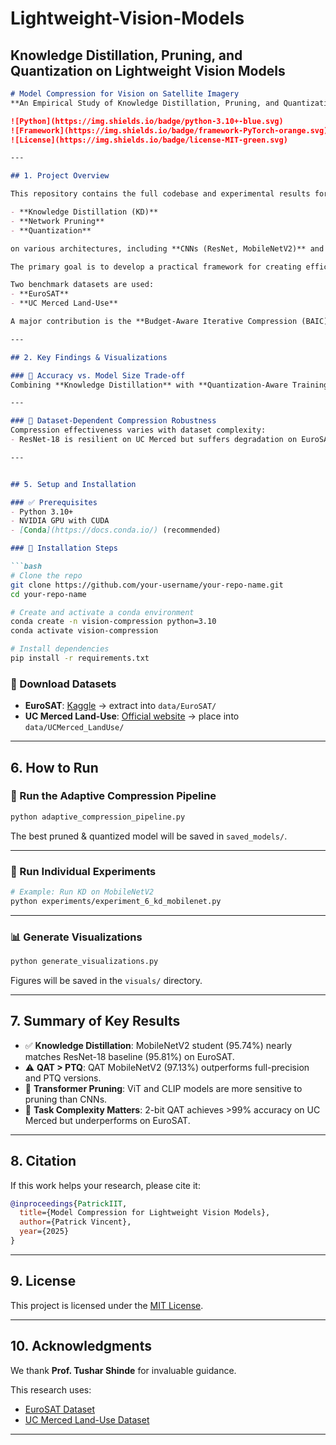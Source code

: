 # Lightweight-Vision-Models
Knowledge Distillation, Pruning, and Quantization on Lightweight Vision Models
---

```markdown
# Model Compression for Vision on Satellite Imagery  
**An Empirical Study of Knowledge Distillation, Pruning, and Quantization**

![Python](https://img.shields.io/badge/python-3.10+-blue.svg)
![Framework](https://img.shields.io/badge/framework-PyTorch-orange.svg)
![License](https://img.shields.io/badge/license-MIT-green.svg)

---

## 1. Project Overview

This repository contains the full codebase and experimental results for a comprehensive study on model compression for satellite image classification. The research systematically evaluates the effectiveness of:

- **Knowledge Distillation (KD)**
- **Network Pruning**
- **Quantization**

on various architectures, including **CNNs (ResNet, MobileNetV2)** and **Vision Transformers (ViT, CLIP)**.

The primary goal is to develop a practical framework for creating efficient, yet accurate, models suitable for deployment on resource-constrained edge devices like satellites and UAVs.

Two benchmark datasets are used:
- **EuroSAT**
- **UC Merced Land-Use**

A major contribution is the **Budget-Aware Iterative Compression (BAIC)** pipeline, an automated framework for discovering the optimal combination of pruning and quantization under a given model size constraint.

---

## 2. Key Findings & Visualizations

### 🔁 Accuracy vs. Model Size Trade-off  
Combining **Knowledge Distillation** with **Quantization-Aware Training (QAT)** consistently produces small models with minimal accuracy loss.

---

### 🧠 Dataset-Dependent Compression Robustness  
Compression effectiveness varies with dataset complexity:
- ResNet-18 is resilient on UC Merced but suffers degradation on EuroSAT.

---


## 5. Setup and Installation

### ✅ Prerequisites
- Python 3.10+
- NVIDIA GPU with CUDA
- [Conda](https://docs.conda.io/) (recommended)

### 🧩 Installation Steps

```bash
# Clone the repo
git clone https://github.com/your-username/your-repo-name.git
cd your-repo-name

# Create and activate a conda environment
conda create -n vision-compression python=3.10
conda activate vision-compression

# Install dependencies
pip install -r requirements.txt
````

### 📂 Download Datasets

* **EuroSAT**: [Kaggle](https://www.kaggle.com/datasets/apollo2506/eurosat-dataset) → extract into `data/EuroSAT/`
* **UC Merced Land-Use**: [Official website](http://weegee.vision.ucmerced.edu/datasets/landuse.html) → place into `data/UCMerced_LandUse/`

---

## 6. How to Run

### 🧪 Run the Adaptive Compression Pipeline

```bash
python adaptive_compression_pipeline.py
```

The best pruned & quantized model will be saved in `saved_models/`.

---

### 🧬 Run Individual Experiments

```bash
# Example: Run KD on MobileNetV2
python experiments/experiment_6_kd_mobilenet.py
```

---

### 📊 Generate Visualizations

```bash
python generate_visualizations.py
```

Figures will be saved in the `visuals/` directory.

---

## 7. Summary of Key Results

* ✅ **Knowledge Distillation**: MobileNetV2 student (95.74%) nearly matches ResNet-18 baseline (95.81%) on EuroSAT.
* ⚠️ **QAT > PTQ**: QAT MobileNetV2 (97.13%) outperforms full-precision and PTQ versions.
* 🚫 **Transformer Pruning**: ViT and CLIP models are more sensitive to pruning than CNNs.
* 🧩 **Task Complexity Matters**: 2-bit QAT achieves >99% accuracy on UC Merced but underperforms on EuroSAT.

---

## 8. Citation

If this work helps your research, please cite it:

```bibtex
@inproceedings{PatrickIIT,
  title={Model Compression for Lightweight Vision Models},
  author={Patrick Vincent},
  year={2025}
}
```

---

## 9. License

This project is licensed under the [MIT License](LICENSE).

---

## 10. Acknowledgments

We thank **Prof. Tushar Shinde** for invaluable guidance.

This research uses:

* [EuroSAT Dataset](https://github.com/phelber/eurosat)
* [UC Merced Land-Use Dataset](http://weegee.vision.ucmerced.edu/datasets/landuse.html)

---

